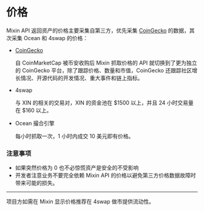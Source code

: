 # 价格

Mixin API 返回资产的价格主要采集自第三方，优先采集 [CoinGecko](https://www.coingecko.com) 的数据，其次采集 Ocean 和 4swap 的价格：

- [CoinGecko](https://www.coingecko.com)

  自 CoinMarketCap 被币安收购后 Mixin 抓取价格的 API 就切换到了更为独立的 CoinGecko 平台，除了跟踪价格、数量和市值，CoinGecko 还跟踪社区增长情况、开源代码的开发情况、重大事件和链上指标。

- 4swap

  与 XIN 的相关的交易对，XIN 的资金池在 $1500 以上，并且 24 小时交易量在 $160 以上。

- Ocean 撮合引擎

  每小时抓取一次，1 小时内成交 10 美元即有价格。


### 注意事项
- 如果突然价格为 0 也不必惊慌资产是安全的不受影响
- 开发者注意业务不要完全依赖 Mixin API 的价格以避免第三方价格数据故障时带来可能的损失。

---
项目方如需在 Mixin 显示价格推荐在 4swap 做市提供流动性。